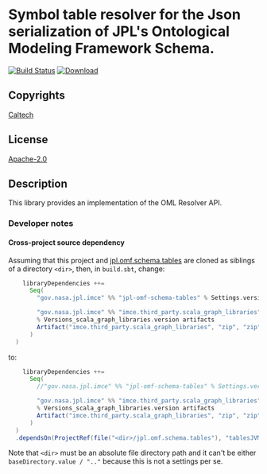 # Symbol table resolver for the Json serialization of JPL's Ontological Modeling Framework Schema.
 
[![Build Status](https://travis-ci.org/JPL-IMCE/gov.nasa.jpl.imce.oml.resolver.svg?branch=master)](https://travis-ci.org/JPL-IMCE/gov.nasa.jpl.imce.oml.resolver)
 [ ![Download](https://api.bintray.com/packages/jpl-imce/gov.nasa.jpl.imce/gov.nasa.jpl.imce.oml.resolver/images/download.svg) ](https://bintray.com/jpl-imce/gov.nasa.jpl.imce/gov.nasa.jpl.imce.oml.resolver/_latestVersion)

  
## Copyrights

[Caltech](copyrights/Caltech.md)

## License

[Apache-2.0](http://www.apache.org/licenses/LICENSE-2.0)

## Description

This library provides an implementation of the OML Resolver API.

### Developer notes

#### Cross-project source dependency

Assuming that this project and [jpl.omf.schema.tables](https://github.com/JPL-IMCE/jpl.omf.schema.tables) 
are cloned as siblings of a directory `<dir>`, then, in `build.sbt`, change:

```sbt
    libraryDependencies ++=
      Seq(
        "gov.nasa.jpl.imce" %% "jpl-omf-schema-tables" % Settings.versions.jpl_omf_schema_tables,

        "gov.nasa.jpl.imce" %% "imce.third_party.scala_graph_libraries"
        % Versions_scala_graph_libraries.version artifacts
        Artifact("imce.third_party.scala_graph_libraries", "zip", "zip", Some("resource"), Seq(), None, Map())
      )
  )
```

to:


```sbt
    libraryDependencies ++=
      Seq(
        //"gov.nasa.jpl.imce" %% "jpl-omf-schema-tables" % Settings.versions.jpl_omf_schema_tables,

        "gov.nasa.jpl.imce" %% "imce.third_party.scala_graph_libraries"
        % Versions_scala_graph_libraries.version artifacts
        Artifact("imce.third_party.scala_graph_libraries", "zip", "zip", Some("resource"), Seq(), None, Map())
      )
  )
  .dependsOn(ProjectRef(file("<dir>/jpl.omf.schema.tables"), "tablesJVM"))
```

Note that `<dir>` must be an absolute file directory path and 
it can't be either `baseDirectory.value / ".."` because this is not a settings per se.
